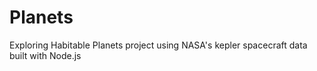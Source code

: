 # Planets
Exploring Habitable Planets project using NASA's kepler spacecraft data built with Node.js

